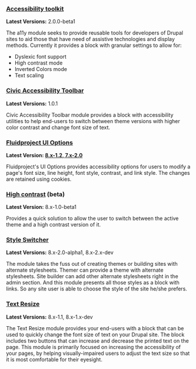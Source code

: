 ### [Accessibility toolkit](https://www.drupal.org/project/a11y)

**Latest Versions:** 2.0.0-beta1

The a11y module seeks to provide reusable tools for developers of Drupal sites to aid those that have need of assistive technologies and display methods. Currently it provides a block with granular settings to allow for:

* Dyslexic font support
* High contrast mode
* Inverted Colors mode
* Text scaling

### [Civic Accessibility Toolbar](https://www.drupal.org/project/civic%5Faccessibility%5Ftoolbar)

**Latest Versions:** 1.0.1

Civic Accessibility Toolbar module provides a block with accessibility utilities to help end-users to switch between theme versions with higher color contrast and change font size of text.

### [Fluidproject UI Options](https://www.drupal.org/project/fluidui)

**Latest Version: [8.x-1.2, ](https://www.drupal.org/project/fluidui/releases/8.x-1.2 "View release notes")[7.x-2.0](https://www.drupal.org/project/fluidui/releases/7.x-2.0 "View release notes")**

Fluidproject's UI Options provides accessibility options for users to modify a page's font size, line height, font style, contrast, and link style. The changes are retained using cookies.

### [High contrast](http://drupal.org/project/high%5Fcontrast) (beta)

**Latest Version:** 8.x-1.0-beta1

Provides a quick solution to allow the user to switch between the active theme and a high contrast version of it.

### [Style Switcher](https://www.drupal.org/project/styleswitcher)

**Latest Versions:** 8.x-2.0-alpha1, 8.x-2.x-dev

The module takes the fuss out of creating themes or building sites with alternate stylesheets. Themer can provide a theme with alternate stylesheets. Site builder can add other alternate stylesheets right in the admin section. And this module presents all those styles as a block with links. So any site user is able to choose the style of the site he/she prefers.

### [Text Resize](http://drupal.org/project/text%5Fresize)

**Latest Versions:** 8.x-1.1, 8.x-1.x-dev

The Text Resize module provides your end-users with a block that can be used to quickly change the font size of text on your Drupal site. The block includes two buttons that can increase and decrease the printed text on the page. This module is primarily focused on increasing the accessibility of your pages, by helping visually-impaired users to adjust the text size so that it is most comfortable for their eyesight.